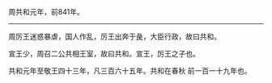 周共和元年，前841年。

---

周厉王迷惑暴虐，国人作乱，厉王出奔于彘，大臣行政，故曰共和。

宣王少，周召二公共相王室，故曰共和。宣王，厉王之子也。

共和元年至敬王四十三年，凡三百六十五年。共和在春秋 前一百一十九年也。